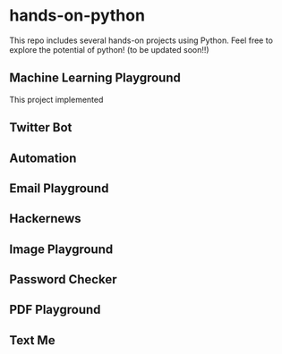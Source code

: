 # hands-on-python
This repo includes several hands-on projects using Python. Feel free to explore the potential of python!
(to be updated soon!!)

## Machine Learning Playground
This project implemented 

##  Twitter Bot

## Automation

## Email Playground

## Hackernews

## Image Playground

## Password Checker

## PDF Playground

## Text Me
